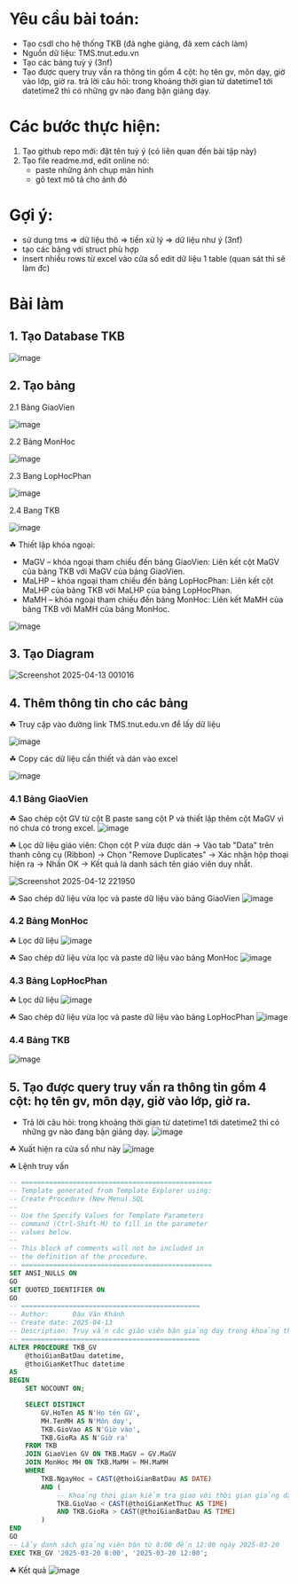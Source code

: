 # Yêu cầu bài toán:
 - Tạo csdl cho hệ thống TKB (đã nghe giảng, đã xem cách làm)
 - Nguồn dữ liệu: TMS.tnut.edu.vn
 - Tạo các bảng tuỳ ý (3nf)
 - Tạo được query truy vấn ra thông tin gồm 4 cột: họ tên gv, môn dạy, giờ vào lớp, giờ ra.
   trả lời câu hỏi: trong khoảng thời gian từ datetime1 tới datetime2 thì có những gv nào đang bận giảng dạy.

# Các bước thực hiện:
1. Tạo github repo mới: đặt tên tuỳ ý (có liên quan đến bài tập này)
2. Tạo file readme.md, edit online nó:
   - paste những ảnh chụp màn hình
   - gõ text mô tả cho ảnh đó

# Gợi ý:  
  - sử dung tms => dữ liệu thô => tiền xử lý => dữ liệu như ý (3nf)
  - tạo các bảng với struct phù hợp
  - insert nhiều rows từ excel vào cửa sổ edit dữ liệu 1 table (quan sát thì sẽ làm đc)

# Bài làm
## 1. Tạo Database TKB
![image](https://github.com/user-attachments/assets/2689dfe4-6159-46b2-8196-615cb840dc19)

## 2. Tạo bảng

2.1 Bảng GiaoVien

![image](https://github.com/user-attachments/assets/ad8b2608-b411-4fb4-9628-cbf37f22ead6)

2.2 Bảng MonHoc

![image](https://github.com/user-attachments/assets/f26bb722-d30c-4bf6-a47e-de83b83f7d89)

2.3 Bang LopHocPhan

![image](https://github.com/user-attachments/assets/a440199e-9fa1-4cbc-b447-a7b5de9e42ad)

2.4 Bang TKB

![image](https://github.com/user-attachments/assets/0a066d86-3b38-442b-ac2a-77867d1f60f3)

☘ Thiết lập khóa ngoại:
 - MaGV – khóa ngoại tham chiếu đến bảng GiaoVien: Liên kết cột MaGV của bảng TKB với MaGV của bảng GiaoVien.
 - MaLHP – khóa ngoại tham chiếu đến bảng LopHocPhan: Liên kết cột MaLHP của bảng TKB với MaLHP của bảng LopHocPhan.
 - MaMH – khóa ngoại tham chiếu đến bảng MonHoc: Liên kết MaMH của bảng TKB với MaMH của bảng MonHoc.

![image](https://github.com/user-attachments/assets/cd7664a3-804f-45a1-99ce-9f42ac196ef9)

## 3. Tạo Diagram

![Screenshot 2025-04-13 001016](https://github.com/user-attachments/assets/ce1ed50c-af94-403a-bc60-5ec23545affa)

## 4. Thêm thông tin cho các bảng 
☘ Truy cập vào đường link TMS.tnut.edu.vn để lấy dữ liệu

![image](https://github.com/user-attachments/assets/42033a28-7708-4d9d-bd5b-c7934fe65e05)

☘ Copy các dữ liệu cần thiết và dán vào excel

![image](https://github.com/user-attachments/assets/de956e7a-4a01-4f6f-84e2-7b7f0f9d5203)

### 4.1 Bảng GiaoVien
☘ Sao chép cột GV từ cột B paste sang cột P và thiết lập thêm cột MaGV vì nó chưa có trong excel.
![image](https://github.com/user-attachments/assets/0425da92-0396-4910-bd49-fb94bb4173dc)

☘ Lọc dữ liệu giáo viên:
  Chọn cột P vừa được dán -> Vào tab "Data" trên thanh công cụ (Ribbon) -> Chọn "Remove Duplicates"
   -> Xác nhận hộp thoại hiện ra → Nhấn OK → Kết quả là danh sách tên giáo viên duy nhất.
  
![Screenshot 2025-04-12 221950](https://github.com/user-attachments/assets/7f66c88f-3475-4f39-9d28-6ee1d10f29b6)

☘ Sao chép dữ liệu vừa lọc và paste dữ liệu vào bảng GiaoVien
![image](https://github.com/user-attachments/assets/673d582e-444c-4495-9268-e59e14d804e0)

### 4.2 Bảng MonHoc
☘ Lọc dữ liệu
![image](https://github.com/user-attachments/assets/bc5c09b1-22e6-4f66-914b-d00892087d72)

☘ Sao chép dữ liệu vừa lọc và paste dữ liệu vào bảng MonHoc
![image](https://github.com/user-attachments/assets/053918ae-1a43-48bb-8427-1655bbdd921f)

### 4.3 Bảng LopHocPhan
☘ Lọc dữ liệu
![image](https://github.com/user-attachments/assets/7af6dd07-b02f-4813-a4b5-2247a8d8c4e5)

☘ Sao chép dữ liệu vừa lọc và paste dữ liệu vào bảng LopHocPhan
![image](https://github.com/user-attachments/assets/06f14ca5-6ff2-46d8-b9d7-59a0f8f32351)

### 4.4 Bảng TKB
![image](https://github.com/user-attachments/assets/029e0b56-76ab-4516-869b-79df3573aa01)

## 5. Tạo được query truy vấn ra thông tin gồm 4 cột: họ tên gv, môn dạy, giờ vào lớp, giờ ra.
- Trả lời câu hỏi: trong khoảng thời gian từ datetime1 tới datetime2 thì có những gv nào đang bận giảng dạy.
![image](https://github.com/user-attachments/assets/2d758786-9125-4446-a648-7025a85bc2db)

☘ Xuất hiện ra cửa sổ như này
![image](https://github.com/user-attachments/assets/bc7bc298-5316-41a2-8bfc-4d4f6107f892)

☘ Lệnh truy vấn
```sql
-- ================================================
-- Template generated from Template Explorer using:
-- Create Procedure (New Menu).SQL
--
-- Use the Specify Values for Template Parameters 
-- command (Ctrl-Shift-M) to fill in the parameter 
-- values below.
--
-- This block of comments will not be included in
-- the definition of the procedure.
-- ================================================
SET ANSI_NULLS ON
GO
SET QUOTED_IDENTIFIER ON
GO
-- =============================================
-- Author:      Đậu Văn Khánh
-- Create date: 2025-04-13
-- Description:	Truy vấn các giáo viên bận giảng dạy trong khoảng thời gian
-- =============================================
ALTER PROCEDURE TKB_GV 
    @thoiGianBatDau datetime,
    @thoiGianKetThuc datetime
AS
BEGIN
    SET NOCOUNT ON;

    SELECT DISTINCT
        GV.HoTen AS N'Họ tên GV',
        MH.TenMH AS N'Môn dạy',
        TKB.GioVao AS N'Giờ vào',
        TKB.GioRa AS N'Giờ ra'
    FROM TKB 
    JOIN GiaoVien GV ON TKB.MaGV = GV.MaGV
    JOIN MonHoc MH ON TKB.MaMH = MH.MaMH
    WHERE
        TKB.NgayHoc = CAST(@thoiGianBatDau AS DATE)
        AND (
            -- Khoảng thời gian kiểm tra giao với thời gian giảng dạy
            TKB.GioVao < CAST(@thoiGianKetThuc AS TIME)
            AND TKB.GioRa > CAST(@thoiGianBatDau AS TIME)
        )
END
GO
-- Lấy danh sách giảng viên bận từ 8:00 đến 12:00 ngày 2025-03-20
EXEC TKB_GV '2025-03-20 8:00', '2025-03-20 12:00';
```

☘ Kết quả
![image](https://github.com/user-attachments/assets/e5888b81-6d10-46b0-9299-0eb8610faef5)















  
